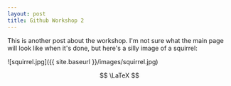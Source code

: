 ```yaml
---
layout: post
title: Github Workshop 2
---
```



This is another post about the workshop.
I'm not sure what the main page will look like when it's done, but here's a silly image of a squirrel:



![squirrel.jpg]({{ site.baseurl }}/images/squirrel.jpg)

<script type="text/javascript" async
  src="https://cdn.mathjax.org/mathjax/latest/MathJax.js?config=TeX-MML-AM_CHTML">
</script>

$$ \LaTeX $$